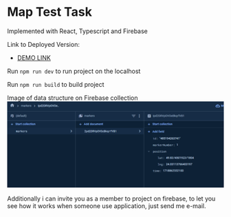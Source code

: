  # Map Test Task

   Implemented with React, Typescript and Firebase

   Link to Deployed Version: 
   - [DEMO LINK](https://map-test-task-delta.vercel.app/)

   Run `npm run dev` to run project on the localhost

   Run `npm run build` to build project

   Image of data structure on Firebase collection
    ![alt text](image.png)

   Additionally i can invite you as a member to project on firebase, to let you see how it works when someone use application, just send me e-mail.
